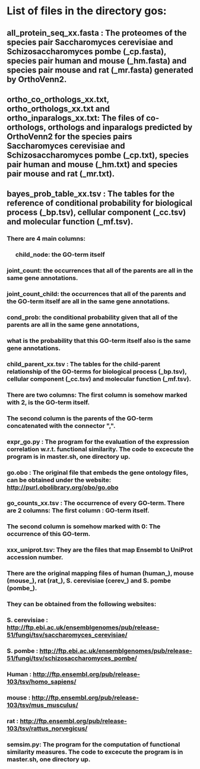 # List of files in the directory gos:
## all_protein_seq_xx.fasta : The proteomes of the species pair Saccharomyces cerevisiae and Schizosaccharomyces pombe (_cp.fasta), species pair human and mouse (_hm.fasta) and species pair mouse and rat (_mr.fasta) generated by OrthoVenn2.

## ortho_co_orthologs_xx.txt, ortho_orthologs_xx.txt and ortho_inparalogs_xx.txt: The files of co-orthologs, orthologs and inparalogs predicted by OrthoVenn2 for the species pairs Saccharomyces cerevisiae and Schizosaccharomyces pombe (_cp.txt), species pair human and mouse (_hm.txt) and species pair mouse and rat (_mr.txt). 

## bayes_prob_table_xx.tsv : The tables for the reference of conditional probability for biological process (_bp.tsv), cellular component (_cc.tsv) and molecular function (_mf.tsv). 
###    There are 4 main columns: <br />
###     &nbsp; &nbsp; &nbsp;                child_node: the GO-term itself <br />
###                      joint_count: the occurrences that all of the parents are all in the same gene annotations. <br />
###                      joint_count_child: the occurrences that all of the parents and the GO-term itself are all in the same gene  annotations. <br />
###                      cond_prob: the conditional probability given that all of the parents are all in the same gene annotations, 
###                                                                   what is the probability that this GO-term itself also is the same gene annotations. <br /> 

### child_parent_xx.tsv : The tables for the child-parent relationship of the GO-terms for biological process (_bp.tsv), cellular component (_cc.tsv) and molecular function (_mf.tsv).
###                          There are two columns: The first column is somehow marked with 2, is the GO-term itself.
###                                                 The second column is the parents of the GO-term concatenated with the connector ",".

### expr_go.py : The program for the evaluation of the expression correlation w.r.t. functional similarity. The code to excecute the program is in master.sh, one directory up.

### go.obo : The original file that embeds the gene ontology files, can be obtained under the website: http://purl.obolibrary.org/obo/go.obo
### go_counts_xx.tsv : The occurrence of every GO-term. There are 2 columns: The first column : GO-term itself.
###                                                                             The second column is somehow marked with 0: The occurrence of this GO-term.

### xxx_uniprot.tsv: They are the files that map Ensembl to UniProt accession number. 
###                     There are the original mapping files of human (human_), mouse (mouse_), rat (rat_), S. cerevisiae (cerev_) and S. pombe (pombe_).
###                     They can be obtained from the following websites:
###                     S. cerevisiae : http://ftp.ebi.ac.uk/ensemblgenomes/pub/release-51/fungi/tsv/saccharomyces_cerevisiae/
###                     S. pombe : http://ftp.ebi.ac.uk/ensemblgenomes/pub/release-51/fungi/tsv/schizosaccharomyces_pombe/
###                     Human : http://ftp.ensembl.org/pub/release-103/tsv/homo_sapiens/
###                     mouse : http://ftp.ensembl.org/pub/release-103/tsv/mus_musculus/
###                     rat : http://ftp.ensembl.org/pub/release-103/tsv/rattus_norvegicus/

### semsim.py: The program for the computation of functional similarity measures. The code to excecute the program is in master.sh, one directory up.
###  

